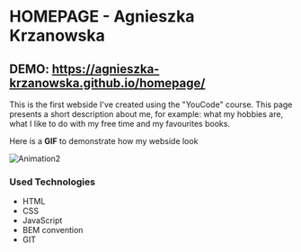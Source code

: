 # HOMEPAGE - Agnieszka Krzanowska
## DEMO: https://agnieszka-krzanowska.github.io/homepage/

This is the first webside I've created using the "YouCode" course.
This page presents a short description about me, for example: what my hobbies are, what I like to do with my free time and my favourites books.

Here is a **GIF** to demonstrate how my webside look

![Animation2](https://user-images.githubusercontent.com/116174956/199739150-1e608880-1a5b-4d4e-8657-43034160e1e6.gif)



### Used Technologies
- HTML
- CSS
- JavaScript
- BEM convention
- GIT
